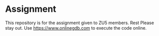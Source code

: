 # Assignment
This repository is for the assignment given to ZU5 members. Rest Please stay out.
Use https://www.onlinegdb.com to execute the code online.
